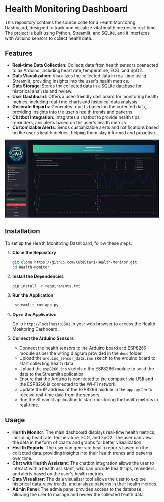 # Health Monitoring Dashboard

This repository contains the source code for a Health Monitoring Dashboard, designed to track and visualize vital health metrics in real-time. The project is built using Python, Streamlit, and SQLite, and it interfaces with Arduino sensors to collect health data.

## Features
- **Real-time Data Collection**: Collects data from health sensors connected to an Arduino, including heart rate, temperature, ECG, and SpO2.
- **Data Visualization**: Visualizes the collected data in real-time using Streamlit, providing insights into the user's health metrics.
- **Data Storage**: Stores the collected data in a SQLite database for historical analysis and review.
- **User Dashboard**: Offers a user-friendly dashboard for monitoring health metrics, including real-time charts and historical data analysis.
- **Generate Reports**: Generates reports based on the collected data, providing insights into the user's health trends and patterns.
- **Chatbot Integration**: Integrates a chatbot to provide health tips, reminders, and alerts based on the user's health metrics.
- **Customizable Alerts**: Sends customizable alerts and notifications based on the user's health metrics, helping them stay informed and proactive.

![Health Monitoring Dashboard](https://github.com/CubeStar1/Health-Monitor/blob/master/static/health-monitor-ui.jpg?raw=true)

## Installation

To set up the Health Monitoring Dashboard, follow these steps:

1. **Clone the Repository**

   ```bash
   git clone https://github.com/CubeStar1/Health-Monitor.git
   cd Health-Monitor
    ```
2. **Install the Dependencies**

   ```bash
   pip install -r requirements.txt
   ```
   
3. **Run the Application**

   ```bash
    streamlit run app.py
    ```
   
4. **Open the Application**

   Go to `http://localhost:8501` in your web browser to access the Health Monitoring Dashboard.

5. **Connect the Arduino Sensors**

   - Connect the health sensors to the Arduino board and ESP8266 module as per the wiring diagram provided in the `docs` folder.
   - Upload the `arduino_sensor_data.ino` sketch to the Arduino board to start collecting health data.
   - Upload the `esp8266.ino` sketch to the ESP8266 module to send the data to the Streamlit application.
   - Ensure that the Arduino is connected to the computer via USB and the ESP8266 is connected to the Wi-Fi network.
   - Update the IP address of the ESP8266 module in the `app.py` file to receive real-time data from the sensors.
   - Run the Streamlit application to start monitoring the health metrics in real-time.

## Usage

- **Health Monitor**: The main dashboard displays real-time health metrics, including heart rate, temperature, ECG, and SpO2. The user can view the data in the form of charts and graphs for better visualization.
- **Health Reports**: The user can generate health reports based on the collected data, providing insights into their health trends and patterns over time.
- **Chat with Health Assistant**: The chatbot integration allows the user to interact with a health assistant, who can provide health tips, reminders, and alerts based on the user's health metrics.
- **Data Visualiser**: The data visualizer tool allows the user to explore historical data, view trends, and analyze patterns in their health metrics.
- **Admin Panel**: The admin panel provides access to the database, allowing the user to manage and review the collected health data.

